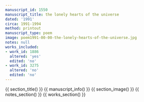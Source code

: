 ```yaml
---
manuscript_id: 1550
manuscript_title: the lonely hearts of the universe
dated: '1991'
circa: 1991-1994
method: printout
manuscript_type: poem
image: poem1991-00-00-the-lonely-hearts-of-the-universe.jpg
notes: null
works_included:
- work_id: 1886
  altered: 'yes'
  edited: 'no'
- work_id: 3275
  altered: 'no'
  edited: 'no'
---
```


{{ section_title() }}
{{ manuscript_info() }}
{{ section_image() }}
{{ notes_section() }}
{{ works_section() }}
